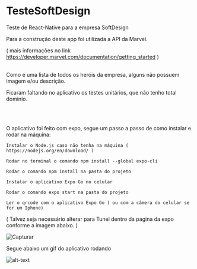 



# TesteSoftDesign
Teste de React-Native para a empresa SoftDesign

Para a construção deste app foi utilizada a API da Marvel.

( mais informações no link https://developer.marvel.com/documentation/getting_started )
<br />
<br />




Como é uma lista de todos os heróis da empresa, alguns não possuem imagem e/ou descrição.
<br />

Ficaram faltando no aplicativo os testes unitários, que não tenho total dominio.

<br />
<br />

O aplicativo foi feito com expo, segue um passo a passo de como instalar e rodar na máquina:

    Instalar o Node.js caso não tenha na máquina ( https://nodejs.org/en/download/ )

    Rodar no terminal o comando npm install --global expo-cli

    Rodar o comando npm install na pasta do projeto

    Instalar o aplicativo Expo Go no celular

    Rodar o comando expo start na pasta do projeto

    Ler o qrcode com o aplicativo Expo Go ( ou com a câmera do celular se for um Iphone)

( Talvez seja necessário alterar para Tunel dentro da pagina da expo conforme a imagem abaixo. )

![Capturar](https://user-images.githubusercontent.com/47782435/132162799-4acd10c5-aa3f-4aca-b6a0-bcaaf53ae012.PNG)




Segue abaixo um gif do aplicativo rodando 






![alt-text](https://github.com/lucas1207/TesteSoftDesign/blob/master/gifApp.gif)
